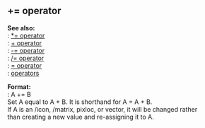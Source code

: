 ## += operator    
**See also:**    
:   [\*= operator](/operator/*=)    
:   [+ operator](/operator/+)    
:   [-= operator](/operator/-=)    
:   [/= operator](/operator//=)    
:   [= operator](/operator/=)    
:   [operators](/operator)    
<!-- -->    
**Format:**    
:   A += B    
Set A equal to A + B. It is shorthand for A = A + B.    
If A is an /icon, /matrix, pixloc, or vector, it will be changed rather    
than creating a new value and re-assigning it to A.  